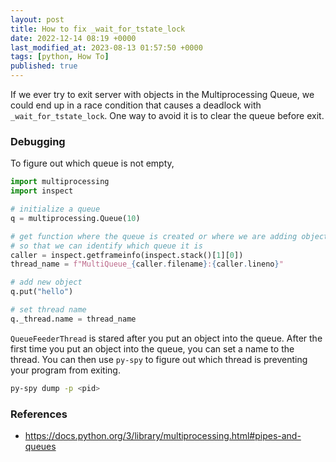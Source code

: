 ```yaml
---
layout: post
title: How to fix _wait_for_tstate_lock
date: 2022-12-14 08:19 +0000
last_modified_at: 2023-08-13 01:57:50 +0000
tags: [python, How To]
published: true
---
```


If we ever try to exit server with objects in the Multiprocessing Queue, we could
end up in a race condition that causes a deadlock with `_wait_for_tstate_lock`.
One way to avoid it is to clear the queue before exit.

### Debugging
To figure out which queue is not empty,

```python
import multiprocessing
import inspect

# initialize a queue
q = multiprocessing.Queue(10)

# get function where the queue is created or where we are adding objects to queue
# so that we can identify which queue it is
caller = inspect.getframeinfo(inspect.stack()[1][0])
thread_name = f"MultiQueue_{caller.filename}:{caller.lineno}"

# add new object
q.put("hello")

# set thread name
q._thread.name = thread_name
```

`QueueFeederThread` is stared after you put an object into the queue.
After the first time you put an object into the queue, you can set a name to the thread.
You can then use `py-spy` to figure out which thread is preventing your program from exiting.

```bash
py-spy dump -p <pid>
```

### References

- <https://docs.python.org/3/library/multiprocessing.html#pipes-and-queues>

